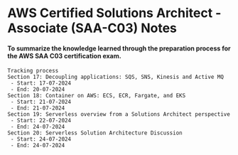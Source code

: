 # AWS Certified Solutions Architect - Associate (SAA-C03) Notes
#### To summarize the knowledge learned through the preparation process for the AWS SAA C03 certification exam.
```
Tracking process
Section 17: Decoupling applications: SQS, SNS, Kinesis and Active MQ
 - Start: 17-07-2024
 - End: 20-07-2024
Section 18: Container on AWS: ECS, ECR, Fargate, and EKS
 - Start: 21-07-2024
 - End: 21-07-2024
Section 19: Serverless overview from a Solutions Architect perspective
 - Start: 22-07-2024
 - End: 24-07-2024
Section 20: Serverless Solution Architecture Discussion
 - Start: 24-07-2024
 - End: 24-07-2024
```